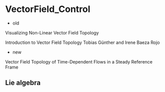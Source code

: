 # VectorField_Control

- old

Visualizing Non-Linear Vector Field Topology

Introduction to Vector Field Topology Tobias Günther and Irene Baeza Rojo

- new

Vector Field Topology of Time-Dependent Flows in a Steady Reference Frame


## Lie algebra



